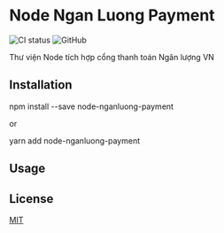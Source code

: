 # Node Ngan Luong Payment

![CI status](https://img.shields.io/badge/build-passing-brightgreen.svg)
![GitHub](https://img.shields.io/github/license/mashape/apistatus.svg)

Thư viện Node tích hợp cổng thanh toán Ngân lượng VN

## Installation

npm install --save node-nganluong-payment

or

yarn add node-nganluong-payment

## Usage

## License

[MIT](https://choosealicense.com/licenses/mit/)
